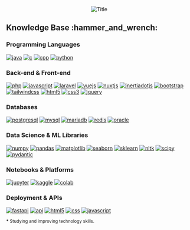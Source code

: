 <div align="center">
  <img src="https://readme-typing-svg.herokuapp.com?font=Architects+Daughter&color=%2338C2FF&size=50&center=true&vCenter=true&height=60&width=600&lines=Heyy!+I'm+Preet+%3C3;Welcome+to+my+profile!" alt="Title">
</div>

<h2>Knowledge Base :hammer_and_wrench:</h2>

<h3>Programming Languages</h3>
<a href="https://www.java.com/" target="_blank"><img src="https://img.shields.io/badge/-Java-white?logo=openjdk&logoColor=007396&style=for-the-badge" alt="java"/></a>
<a href="https://devdocs.io/c/" target="_blank"><img src="https://img.shields.io/badge/-C-white?logo=c&logoColor=A8B9CC&style=for-the-badge" alt="c"/></a>
<a href="https://isocpp.org/" target="_blank"><img src="https://img.shields.io/badge/-C++-white?logo=cplusplus&logoColor=00599C&style=for-the-badge" alt="cpp"/></a>
<a href="https://www.python.org/" target="_blank"><img src="https://img.shields.io/badge/-Python-white?logo=python&logoColor=3776AB&style=for-the-badge" alt="python"/></a>

<h3>Back-end & Front-end</h3>
<a href="https://php.net" target="_blank"><img src="https://img.shields.io/badge/PHP-white.svg?style=for-the-badge&logo=php&logoColor=777BB4" alt="php"/></a>
<a href="https://developer.mozilla.org/en-US/docs/Web/JavaScript" target="_blank"><img src="https://img.shields.io/badge/JavaScript-white.svg?style=for-the-badge&logo=javascript&logoColor=F7DF1E" alt="javascript"/></a>
<a href="https://laravel.com" target="_blank"><img src="https://img.shields.io/badge/Laravel-white.svg?style=for-the-badge&logo=laravel&logoColor=FF2D20" alt="laravel"/></a>
<a href="https://vuejs.org/" target="_blank"><img src="https://img.shields.io/badge/-Vue.js-white?logo=vuedotjs&style=for-the-badge" alt="vuejs"/></a>
<a href="https://nuxtjs.org/" target="_blank"><img src="https://img.shields.io/badge/-Nuxt.js-white?logo=nuxtdotjs&logoColor=00DC82&style=for-the-badge" alt="nuxtjs"/></a>
<a href="https://inertiajs.com/" target="_blank"><img src="https://img.shields.io/badge/-Inertia.js-white?logo=inertia&logoColor=00DC82&style=for-the-badge" alt="inertiadotjs"/></a>
<a href="https://getbootstrap.com/" target="_blank"><img src="https://img.shields.io/badge/-Bootstrap-white?logo=bootstrap&logoColor=7952B3&style=for-the-badge" alt="bootstrap"/></a>
<a href="https://tailwindcss.com/" target="_blank"><img src="https://img.shields.io/badge/-Tailwind CSS-white?logo=tailwindcss&logoColor=06B6D4&style=for-the-badge" alt="tailwindcss"/></a>
<a href="https://html.spec.whatwg.org/multipage/" target="_blank"><img src="https://img.shields.io/badge/-HTML-white?logo=html5&style=for-the-badge" alt="html5"/></a>
<a href="https://www.w3.org/Style/CSS" target="_blank"><img src="https://img.shields.io/badge/-CSS-white?logo=css3&logoColor=1572B6&style=for-the-badge" alt="css3"/></a>
<a href="https://jquery.com/" target="_blank"><img src="https://img.shields.io/badge/-jQuery-white?logo=jquery&logoColor=0769AD&style=for-the-badge" alt="jquery"/></a>

<h3>Databases</h3>
<a href="https://www.postgresql.org/" target="_blank"><img src="https://img.shields.io/badge/-PostgreSQL-white?logo=postgresql&logoColor=4169E1&style=for-the-badge" alt="postgresql"/></a>
<a href="https://www.mysql.com/" target="_blank"><img src="https://img.shields.io/badge/-MySQL-white?logo=mysql&logoColor=4479A1&style=for-the-badge" alt="mysql"/></a>
<a href="https://mariadb.org/" target="_blank"><img src="https://img.shields.io/badge/-MariaDB-white?logo=mariadb&logoColor=003545&style=for-the-badge" alt="mariadb"/></a>
<a href="https://redis.io/" target="_blank"><img src="https://img.shields.io/badge/-Redis-white?logo=redis&logoColor=DC382D&style=for-the-badge" alt="redis"/></a>
<a href="https://www.oracle.com/database/" target="_blank"><img src="https://img.shields.io/badge/-OracleSQL-white?logo=oracle&logoColor=F80000&style=for-the-badge" alt="oracle"/></a>

<h3>Data Science & ML Libraries</h3>
<a href="https://numpy.org/" target="_blank"><img src="https://img.shields.io/badge/-NumPy-white?logo=numpy&logoColor=013243&style=for-the-badge" alt="numpy"/></a>
<a href="https://pandas.pydata.org/" target="_blank"><img src="https://img.shields.io/badge/-Pandas-white?logo=pandas&logoColor=150458&style=for-the-badge" alt="pandas"/></a>
<a href="https://matplotlib.org/" target="_blank"><img src="https://img.shields.io/badge/-Matplotlib-white?logo=matplotlib&logoColor=11557C&style=for-the-badge" alt="matplotlib"/></a>
<a href="https://seaborn.pydata.org/" target="_blank"><img src="https://img.shields.io/badge/-Seaborn-white?logo=seaborn&logoColor=2096BA&style=for-the-badge" alt="seaborn"/></a>
<a href="https://scikit-learn.org/" target="_blank"><img src="https://img.shields.io/badge/-Scikit Learn-white?logo=scikitlearn&logoColor=F7931E&style=for-the-badge" alt="sklearn"/></a>
<a href="https://www.nltk.org/" target="_blank"><img src="https://img.shields.io/badge/-NLTK-white?logo=nltk&logoColor=76B900&style=for-the-badge" alt="nltk"/></a>
<a href="https://scipy.org/" target="_blank"><img src="https://img.shields.io/badge/-SciPy-white?logo=scipy&logoColor=8CAAE6&style=for-the-badge" alt="scipy"/></a>
<a href="https://docs.pydantic.dev/" target="_blank"><img src="https://img.shields.io/badge/-Pydantic-white?logo=pydantic&logoColor=4B8BBE&style=for-the-badge" alt="pydantic"/></a>

<h3>Notebooks & Platforms</h3>
<a href="https://jupyter.org/" target="_blank"><img src="https://img.shields.io/badge/-Jupyter-white?logo=jupyter&logoColor=F37626&style=for-the-badge" alt="jupyter"/></a>
<a href="https://www.kaggle.com/" target="_blank"><img src="https://img.shields.io/badge/-Kaggle-white?logo=kaggle&logoColor=20BEFF&style=for-the-badge" alt="kaggle"/></a>
<a href="https://colab.research.google.com/" target="_blank"><img src="https://img.shields.io/badge/-Google Colab-white?logo=googlecolab&logoColor=F9AB00&style=for-the-badge" alt="colab"/></a>

<h3>Deployment & APIs</h3>
<a href="https://fastapi.tiangolo.com/" target="_blank"><img src="https://img.shields.io/badge/-FastAPI-white?logo=fastapi&logoColor=009688&style=for-the-badge" alt="fastapi"/></a>
<a href="https://developer.mozilla.org/en-US/docs/Web/API" target="_blank"><img src="https://img.shields.io/badge/-APIs-white?logo=api&logoColor=8E44AD&style=for-the-badge" alt="api"/></a>
<a href="https://developer.mozilla.org/en-US/docs/Web/HTML" target="_blank"><img src="https://img.shields.io/badge/-HTML-white?logo=html5&style=for-the-badge" alt="html5"/></a>
<a href="https://developer.mozilla.org/en-US/docs/Web/CSS" target="_blank"><img src="https://img.shields.io/badge/-CSS-white?logo=css3&style=for-the-badge&logoColor=1572B6" alt="css"/></a>
<a href="https://developer.mozilla.org/en-US/docs/Web/JavaScript" target="_blank"><img src="https://img.shields.io/badge/-JavaScript-white?logo=javascript&logoColor=F7DF1E&style=for-the-badge" alt="javascript"/></a>

<small><strong>*</strong> Studying and improving technology skills.</small>


